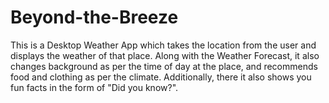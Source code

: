 # Beyond-the-Breeze
This is a Desktop Weather App which takes the location from the user and displays the weather of that place. Along with the Weather Forecast, it also changes background as per the time of day at the place, and recommends food and clothing as per the climate. Additionally, there it also shows you fun facts in the form of "Did you know?".
